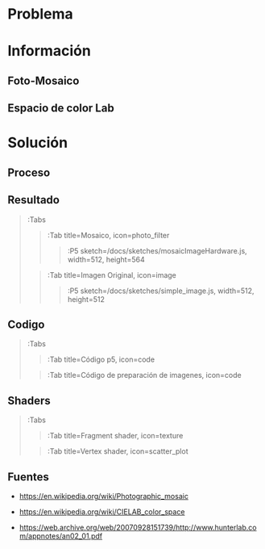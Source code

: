 # Problema

# Información

## Foto-Mosaico

## Espacio de color Lab

# Solución

## Proceso

## Resultado
> :Tabs
> > :Tab title=Mosaico, icon=photo_filter
> > > :P5 sketch=/docs/sketches/mosaicImageHardware.js, width=512, height=564
>
> > :Tab title=Imagen Original, icon=image
> > > :P5 sketch=/docs/sketches/simple_image.js, width=512, height=512

## Codigo
> :Tabs
> > :Tab title=Código p5, icon=code
>
> > :Tab title=Código de preparación de imagenes, icon=code

## Shaders
> :Tabs
> > :Tab title=Fragment shader, icon=texture
>
> > :Tab title=Vertex shader, icon=scatter_plot

## Fuentes

* https://en.wikipedia.org/wiki/Photographic_mosaic

* https://en.wikipedia.org/wiki/CIELAB_color_space

* https://web.archive.org/web/20070928151739/http://www.hunterlab.com/appnotes/an02_01.pdf
